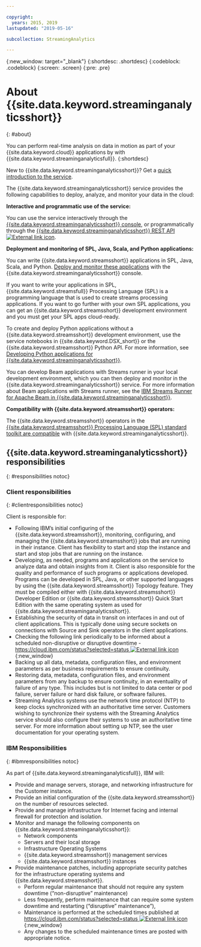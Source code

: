 ```yaml
---

copyright:
  years: 2015, 2019
lastupdated: "2019-05-16"

subcollection: StreamingAnalytics

---
```


<!-- Attribute definitions -->
{:new_window: target="_blank"}
{:shortdesc: .shortdesc}
{:codeblock: .codeblock}
{:screen: .screen}
{:pre: .pre}

# About {{site.data.keyword.streaminganalyticsshort}}
{: #about}

You can perform real-time analysis on data in motion as part of your {{site.data.keyword.cloud}} applications by with {{site.data.keyword.streaminganalyticsfull}}.
{:shortdesc}

New to {{site.data.keyword.streaminganalyticsshort}}? Get a [quick introduction to the service](/docs/StreamingAnalytics?topic=StreamingAnalytics-using_streaming_analytics).

The {{site.data.keyword.streaminganalyticsshort}} service provides the following capabilities to deploy, analyze, and monitor your data in the cloud:

**Interactive and programmatic use of the service:**

You can use the service interactively through the [{{site.data.keyword.streaminganalyticsshort}} console](/docs/StreamingAnalytics?topic=StreamingAnalytics-console#console), or programmatically through the [{{site.data.keyword.streaminganalyticsshort}} REST API ![External link icon](../../icons/launch-glyph.svg "External link icon")](https://{DomainName}/apidocs/streaming-analytics-v2).

**Deployment and monitoring of SPL, Java, Scala, and Python applications:**

You can write {{site.data.keyword.streamsshort}} applications in SPL, Java, Scala, and Python. [Deploy and monitor these applications](/docs/StreamingAnalytics?topic=StreamingAnalytics-t_deploytocloud) with the {{site.data.keyword.streaminganalyticsshort}} console.

If you want to write your applications in SPL, {{site.data.keyword.streamsfull}} Processing Language (SPL) is a programming language that is used to create streams processing applications. If you want to go further with your own SPL applications, you can get an {{site.data.keyword.streamsshort}} development environment and you must get your SPL apps cloud-ready.

To create and deploy Python applications without a {{site.data.keyword.streamsshort}} development environment, use the service notebooks in {{site.data.keyword.DSX_short}} or the {{site.data.keyword.streamsshort}} Python API. For more information, see [Developing Python applications for {{site.data.keyword.streaminganalyticsshort}}](/docs/StreamingAnalytics?topic=StreamingAnalytics-t_develop_apps_python).

You can develop Beam applications with Streams runner in your local development environment, which you can then deploy and monitor in the {{site.data.keyword.streaminganalyticsshort}} service. For more information about Beam applications with Streams runner, see the [IBM Streams Runner for Apache Beam in {{site.data.keyword.streaminganalyticsshort}}](/docs/StreamingAnalytics?topic=StreamingAnalytics-gs_beamrunner).


**Compatibility with {{site.data.keyword.streamsshort}} operators:**

The {{site.data.keyword.streamsshort}} operators in the [{{site.data.keyword.streamsshort}} Processing Language (SPL) standard toolkit are compatible](/docs/StreamingAnalytics?topic=StreamingAnalytics-compatible_toolkits) with {{site.data.keyword.streaminganalyticsshort}}.

## {{site.data.keyword.streaminganalyticsshort}} responsibilities
{: #responsibilities notoc}

### Client responsibilities
{: #clientresponsibilities notoc}

Client is responsible for:

* Following IBM’s initial configuring of the {{site.data.keyword.streamsshort}}, monitoring, configuring, and managing the {{site.data.keyword.streamsshort}} jobs that are running in their instance. Client has flexibility to start and stop the instance and start and stop jobs that are running on the instance.
* Developing, as needed, programs and applications on the service to analyze data and obtain insights from it. Client is also responsible for the quality and performance of such programs or applications developed. Programs can be developed in SPL, Java, or other supported languages by using the {{site.data.keyword.streamsshort}} Topology feature. They must be compiled either with {{site.data.keyword.streamsshort}} Developer Edition or {{site.data.keyword.streamsshort}} Quick Start Edition with the same operating system as used for {{site.data.keyword.streaminganalyticsshort}}.
* Establishing the security of data in transit on interfaces in and out of client applications. This is typically done using secure sockets on connections with Source and Sink operators in the client applications.
* Checking the following link periodically to be informed about a scheduled non-disruptive or disruptive downtime - [https://cloud.ibm.com/status?selected=status ![External link icon](../../icons/launch-glyph.svg "External link icon")](https://cloud.ibm.com/status?selected=status){:new_window}  
* Backing up all data, metadata, configuration files, and environment parameters as per business requirements to ensure continuity.
* Restoring data, metadata, configuration files, and environment parameters from any backup to ensure continuity, in an eventuality of failure of any type. This includes but is not limited to data center or pod failure, server failure or hard disk failure, or software failures.
* Streaming Analytics systems use the network time protocol (NTP) to keep clocks synchronized with an authoritative time server. Customers wishing to synchronize their systems with the Streaming Analytics service should also configure their systems to use an authoritative time server. For more information about setting up NTP, see the user documentation for your operating system.

### IBM Responsibilities
{: #ibmresponsibilities notoc}

As part of {{site.data.keyword.streaminganalyticsfull}}, IBM will:

- Provide and manage servers, storage, and networking infrastructure for the Customer instance.
- Provide an initial configuration of the {{site.data.keyword.streamsshort}} on the number of resources selected.
- Provide and manage infrastructure for Internet facing and internal firewall for protection and isolation.
- Monitor and manage the following components on {{site.data.keyword.streaminganalyticsshort}}:
    - Network components
    - Servers and their local storage
    - Infrastructure Operating Systems
    - {{site.data.keyword.streamsshort}} management services
    - {{site.data.keyword.streamsshort}} instances
- Provide maintenance patches, including appropriate security patches for the infrastructure operating systems and {{site.data.keyword.streamsshort}}.
    - Perform regular maintenance that should not require any system downtime (“non-disruptive” maintenance) 
    - Less frequently, perform maintenance that can require some system downtime and restarting (“disruptive” maintenance”), 
    - Maintenance is performed at the scheduled times published at [https://cloud.ibm.com/status?selected=status ![External link icon](../../icons/launch-glyph.svg "External link icon")](https://cloud.ibm.com/status?selected=status){:new_window}
    - Any changes to the scheduled maintenance times are posted with appropriate notice.
